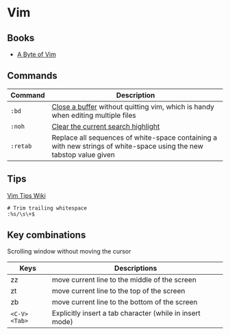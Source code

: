 # Vim

## Books

* [A Byte of Vim](https://github.com/swaroopch/byte-of-vim)

## Commands

Command | Description
--- | ---
`:bd` | [Close a buffer](https://stackoverflow.com/a/256208) without quitting vim, which is handy when editing multiple files
`:noh` | [Clear the current search highlight](https://stackoverflow.com/a/658478)
`:retab` | Replace all sequences of white-space containing a <Tab> with new strings of white-space using the new tabstop value given

## Tips

[Vim Tips Wiki](http://vim.wikia.com/wiki/Vim_Tips_Wiki)

```
# Trim trailing whitespace
:%s/\s\+$
```

## Key combinations

Scrolling window without moving the cursor

Keys | Descriptions
--- | ---
zz | move current line to the middle of the screen
zt | move current line to the top of the screen
zb | move current line to the bottom of the screen
`<C-V><Tab>` | Explicitly insert a tab character (while in insert mode)
